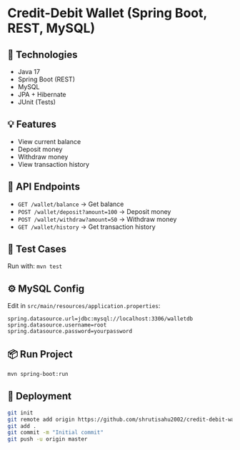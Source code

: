# Credit-Debit Wallet (Spring Boot, REST, MySQL)

## 🔧 Technologies
- Java 17
- Spring Boot (REST)
- MySQL
- JPA + Hibernate
- JUnit (Tests)

## 💡 Features
- View current balance
- Deposit money
- Withdraw money
- View transaction history

## 🔄 API Endpoints
- `GET /wallet/balance` → Get balance
- `POST /wallet/deposit?amount=100` → Deposit money
- `POST /wallet/withdraw?amount=50` → Withdraw money
- `GET /wallet/history` → Get transaction history

## 🧪 Test Cases
Run with: `mvn test`

## ⚙️ MySQL Config
Edit in `src/main/resources/application.properties`:
```
spring.datasource.url=jdbc:mysql://localhost:3306/walletdb
spring.datasource.username=root
spring.datasource.password=yourpassword
```

## 📦 Run Project
```bash
mvn spring-boot:run
```

## 🚀 Deployment
```bash
git init
git remote add origin https://github.com/shrutisahu2002/credit-debit-wallet.git
git add .
git commit -m "Initial commit"
git push -u origin master
```
